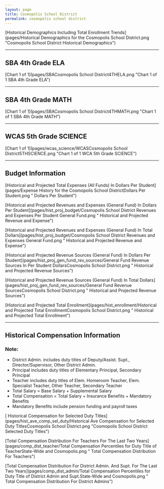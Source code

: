 ```yaml
---
layout: page
title: Cosmopolis School District
permalink: cosmopolis school district
---
```



[Historical Demographics Including Total Enrollment Trends](pages/Historical Demographics for the Cosmopolis School District.png "Cosmopolis School District Historical Demographics")

___

## SBA 4th Grade ELA

[Chart 1 of 1](pages/SBACosmopolis School District4THELA.png "Chart 1 of 1 SBA 4th Grade ELA")


___

## SBA 4th Grade MATH

[Chart 1 of 1](pages/SBACosmopolis School District4THMATH.png "Chart 1 of 1 SBA 4th Grade MATH")


___

## WCAS 5th Grade SCIENCE

[Chart 1 of 1](pages/wcas_science/WCASCosmopolis School District5THSCIENCE.png "Chart 1 of 1 WCA 5th Grade SCIENCE")


___

## Budget Information

[Historical and Projected Total Expenses (All Funds) In Dollars Per Student](pages/Expense History for the Cosmopolis School DistrictDollars Per Student.png " Dollars Per Student")

[Historical and Projected Revenues and Expenses (General Fund) In Dollars Per Student](pages/hist_proj_budget/Cosmopolis School District Revenues and Expenses Per Student General Fund.png " Historical and Projected Revenue and Expense")

[Historical and Projected Revenues and Expenses (General Fund) In Total Dollars](pages/hist_proj_budget/Cosmopolis School District Revenues and Expenses General Fund.png " Historical and Projected Revenue and Expense")

[Historical and Projected Revenue Sources (General Fund) In Dollars Per Student](pages/hist_proj_gen_fund_rev_sources/General Fund Revenue Sources In Per Student DollarsCosmopolis School District.png " Historical and Projected Revenue Sources")

[Historical and Projected Revenue Sources (General Fund) In Total Dollars](pages/hist_proj_gen_fund_rev_sources/General Fund Revenue SourcesCosmopolis School District.png " Historical and Projected Revenue Sources")

[Historical and Projected Total Enrollment](pages/hist_enrollment/Historical and Projected Total EnrollmentCosmopolis School District.png " Historical and Projected Total Enrollment")


___

## Historical Compensation Information
### Note:
- District Admin. includes duty titles of Deputy/Assist. Supt., Director/Supervisor, Other District Admin.
- Principal includes duty titles of Elementary Principal, Secondary Principal
- Teacher includes duty titles of Elem. Homeroom Teacher, Elem. Specialist Teacher, Other Teacher, Secondary Teacher
- Total Salary = Base Salary + Supplemental Salary
- Total Compensation = Total Salary + Insurance Benefits + Mandatory Benefits
- Mandatory Benefits include pension funding and payroll taxes

[ Historical Compensation for Selected Duty Titles](pages/hist_ave_comp_sel_duty/Historical Ave Compensation for Selected Duty TitlesCosmopolis School District.png "Cosmopolis School District Selected Duty Titles")

[Total Compensation Distribution For Teachers For The Last Two Years](pages/comp_dist_teacher/Total Compensation Percentiles for Duty Title of TeacherState-Wide and Cosmopolis.png " Total Compensation Distribution For Teachers")

[Total Compensation Distribution For District Admin. And Supt. For The Last Two Years](pages/comp_dist_admin/Total Compensation Percentiles for Duty Title of District Admin and Supt.State-Wide and Cosmopolis.png " Total Compensation Distribution For District Admins")

